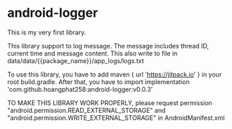 # android-logger
This is my very first library.

This library support to log message. The message includes thread ID, current time and message content. This also write to file in data/data/{{package_name}}/app_logs/logs.txt

To use this library, you have to add maven { url 'https://jitpack.io' } in your root build.gradle. After that, you have to import 
implementation 'com.github.hoangphat258:android-logger:v0.0.3'

TO MAKE THIS LIBRARY WORK PROPERLY, please request permission "android.permission.READ_EXTERNAL_STORAGE" and "android.permission.WRITE_EXTERNAL_STORAGE" in AndroidManifest.xml
